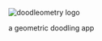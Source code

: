 ![doodleometry logo](https://github.com/dlants/doodleometry/blob/master/static/image/doodleometry.svg "Doodleometry Logo")


a geometric doodling app
